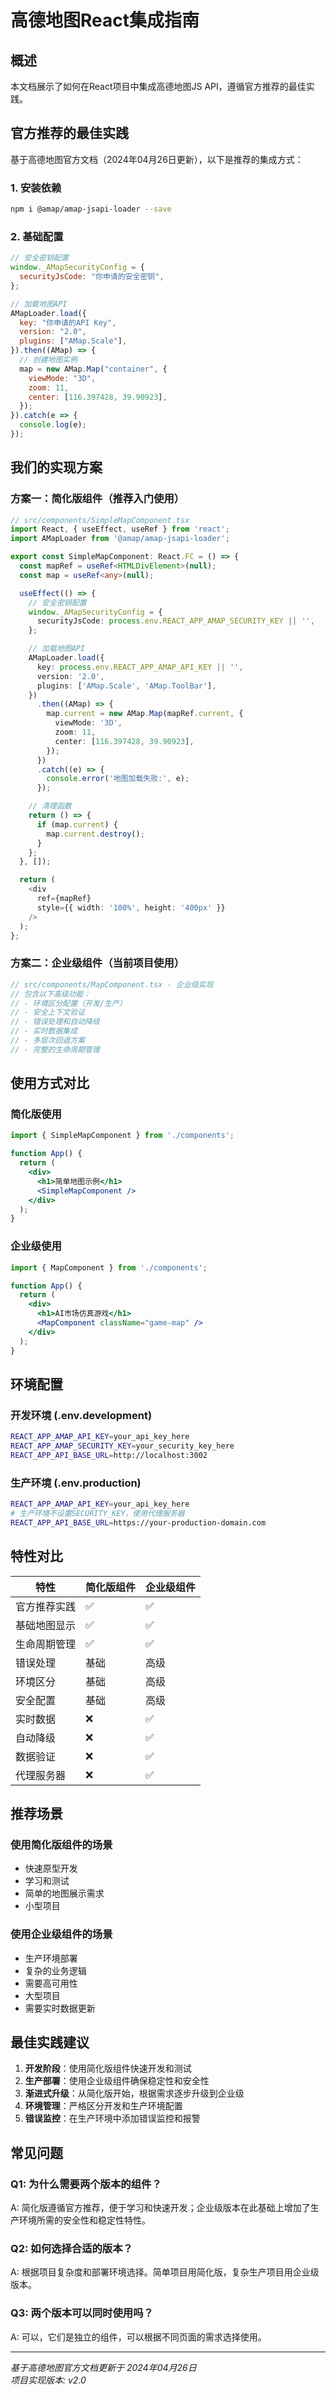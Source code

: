 # 高德地图React集成指南

## 概述

本文档展示了如何在React项目中集成高德地图JS API，遵循官方推荐的最佳实践。

## 官方推荐的最佳实践

基于高德地图官方文档（2024年04月26日更新），以下是推荐的集成方式：

### 1. 安装依赖

```bash
npm i @amap/amap-jsapi-loader --save
```

### 2. 基础配置

```javascript
// 安全密钥配置
window._AMapSecurityConfig = {
  securityJsCode: "你申请的安全密钥",
};

// 加载地图API
AMapLoader.load({
  key: "你申请的API Key",
  version: "2.0",
  plugins: ["AMap.Scale"],
}).then((AMap) => {
  // 创建地图实例
  map = new AMap.Map("container", {
    viewMode: "3D",
    zoom: 11,
    center: [116.397428, 39.90923],
  });
}).catch(e => {
  console.log(e);
});
```

## 我们的实现方案

### 方案一：简化版组件（推荐入门使用）

```typescript
// src/components/SimpleMapComponent.tsx
import React, { useEffect, useRef } from 'react';
import AMapLoader from '@amap/amap-jsapi-loader';

export const SimpleMapComponent: React.FC = () => {
  const mapRef = useRef<HTMLDivElement>(null);
  const map = useRef<any>(null);

  useEffect(() => {
    // 安全密钥配置
    window._AMapSecurityConfig = {
      securityJsCode: process.env.REACT_APP_AMAP_SECURITY_KEY || '',
    };

    // 加载地图API
    AMapLoader.load({
      key: process.env.REACT_APP_AMAP_API_KEY || '',
      version: '2.0',
      plugins: ['AMap.Scale', 'AMap.ToolBar'],
    })
      .then((AMap) => {
        map.current = new AMap.Map(mapRef.current, {
          viewMode: '3D',
          zoom: 11,
          center: [116.397428, 39.90923],
        });
      })
      .catch((e) => {
        console.error('地图加载失败:', e);
      });

    // 清理函数
    return () => {
      if (map.current) {
        map.current.destroy();
      }
    };
  }, []);

  return (
    <div
      ref={mapRef}
      style={{ width: '100%', height: '400px' }}
    />
  );
};
```

### 方案二：企业级组件（当前项目使用）

```typescript
// src/components/MapComponent.tsx - 企业级实现
// 包含以下高级功能：
// - 环境区分配置（开发/生产）
// - 安全上下文验证
// - 错误处理和自动降级
// - 实时数据集成
// - 多层次回退方案
// - 完整的生命周期管理
```

## 使用方式对比

### 简化版使用
```jsx
import { SimpleMapComponent } from './components';

function App() {
  return (
    <div>
      <h1>简单地图示例</h1>
      <SimpleMapComponent />
    </div>
  );
}
```

### 企业级使用
```jsx
import { MapComponent } from './components';

function App() {
  return (
    <div>
      <h1>AI市场仿真游戏</h1>
      <MapComponent className="game-map" />
    </div>
  );
}
```

## 环境配置

### 开发环境 (.env.development)
```bash
REACT_APP_AMAP_API_KEY=your_api_key_here
REACT_APP_AMAP_SECURITY_KEY=your_security_key_here
REACT_APP_API_BASE_URL=http://localhost:3002
```

### 生产环境 (.env.production)
```bash
REACT_APP_AMAP_API_KEY=your_api_key_here
# 生产环境不设置SECURITY_KEY，使用代理服务器
REACT_APP_API_BASE_URL=https://your-production-domain.com
```

## 特性对比

| 特性 | 简化版组件 | 企业级组件 |
|------|-----------|-----------|
| 官方推荐实践 | ✅ | ✅ |
| 基础地图显示 | ✅ | ✅ |
| 生命周期管理 | ✅ | ✅ |
| 错误处理 | 基础 | 高级 |
| 环境区分 | 基础 | 高级 |
| 安全配置 | 基础 | 高级 |
| 实时数据 | ❌ | ✅ |
| 自动降级 | ❌ | ✅ |
| 数据验证 | ❌ | ✅ |
| 代理服务器 | ❌ | ✅ |

## 推荐场景

### 使用简化版组件的场景
- 快速原型开发
- 学习和测试
- 简单的地图展示需求
- 小型项目

### 使用企业级组件的场景
- 生产环境部署
- 复杂的业务逻辑
- 需要高可用性
- 大型项目
- 需要实时数据更新

## 最佳实践建议

1. **开发阶段**：使用简化版组件快速开发和测试
2. **生产部署**：使用企业级组件确保稳定性和安全性
3. **渐进式升级**：从简化版开始，根据需求逐步升级到企业级
4. **环境管理**：严格区分开发和生产环境配置
5. **错误监控**：在生产环境中添加错误监控和报警

## 常见问题

### Q1: 为什么需要两个版本的组件？
A: 简化版遵循官方推荐，便于学习和快速开发；企业级版本在此基础上增加了生产环境所需的安全性和稳定性特性。

### Q2: 如何选择合适的版本？
A: 根据项目复杂度和部署环境选择。简单项目用简化版，复杂生产项目用企业级版本。

### Q3: 两个版本可以同时使用吗？
A: 可以，它们是独立的组件，可以根据不同页面的需求选择使用。

---

*基于高德地图官方文档更新于 2024年04月26日*  
*项目实现版本: v2.0*
